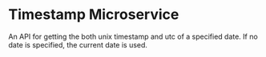 # Timestamp Microservice

An API for getting the both unix timestamp and utc of a specified date. If no date is specified, the current date is used.

